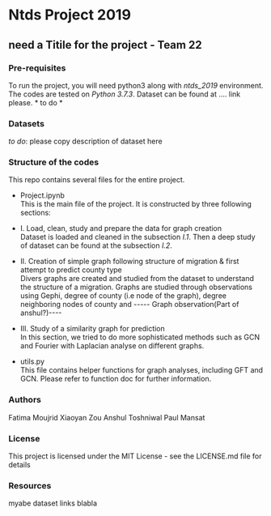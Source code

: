 # Ntds Project 2019

## need a Titile for the project - Team 22

### Pre-requisites
To run the project, you will need python3 along with *ntds_2019* environment. The codes are tested on *Python 3.7.3*.
Dataset can be found at .... link please. * to do *

### Datasets
*to do*: please copy description of dataset here


### Structure of the codes
This repo contains several files for the entire project. 

- Project.ipynb  
This is the main file of the project. It is constructed by three following sections:  
 - I. Load, clean, study and prepare the data for graph creation  
Dataset is loaded and cleaned in the subsection *I.1*. Then a deep study of dataset can be found at the subsection *I.2*.

 - II. Creation of simple graph following structure of migration & first attempt to predict county type  
Divers graphs are created and studied from the dataset to understand the structure of a migration. Graphs are studied through observations using Gephi, degree of county (i.e node of the graph), degree neighboring nodes of county and  ----- Graph observation(Part of anshul?)----
 
 - III. Study of a similarity graph for prediction  
In this section, we tried to do more sophisticated methods such as GCN and Fourier with Laplacian analyse on different graphs.

- utils.py  
This file contains helper functions for graph analyses, including GFT and GCN. Please refer to function doc for further information.

### Authors
Fatima Moujrid  Xiaoyan Zou  Anshul Toshniwal  Paul Mansat

### License
This project is licensed under the MIT License - see the LICENSE.md file for details

### Resources
myabe dataset links blabla


